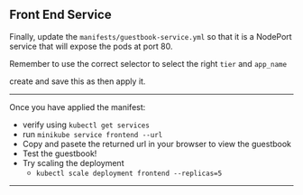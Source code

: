 ## Front End Service 

Finally, update the `manifests/guestbook-service.yml` so that it is a NodePort service that will expose the pods at port 80. 

Remember to use the correct selector to select the right `tier` and `app_name`

create and save this as  then apply it.

___
Once you have applied the manifest:
- verify using `kubectl get services`
- run `minikube service frontend --url`
- Copy and pasete the returned  url in your browser to view the guestbook
- Test the guestbook!
- Try scaling the deployment
  - `kubectl scale deployment frontend --replicas=5`
___